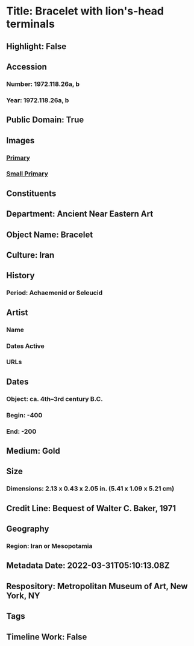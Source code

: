 # Title: Bracelet with lion's-head terminals
## Highlight: False
## Accession
### Number: 1972.118.26a, b
### Year: 1972.118.26a, b
## Public Domain: True
## Images
### [Primary](https://images.metmuseum.org/CRDImages/an/original/ME1972_118_26.jpg)
### [Small Primary](https://images.metmuseum.org/CRDImages/an/web-large/ME1972_118_26.jpg)
## Constituents
## Department: Ancient Near Eastern Art
## Object Name: Bracelet
## Culture: Iran
## History
### Period: Achaemenid or Seleucid
## Artist
### Name
### Dates Active
### URLs
## Dates
### Object: ca. 4th–3rd century B.C.
### Begin: -400
### End: -200
## Medium: Gold
## Size
### Dimensions: 2.13 x 0.43 x 2.05 in. (5.41 x 1.09 x 5.21 cm)
## Credit Line: Bequest of Walter C. Baker, 1971
## Geography
### Region: Iran or Mesopotamia
## Metadata Date: 2022-03-31T05:10:13.08Z
## Respository: Metropolitan Museum of Art, New York, NY
## Tags
## Timeline Work: False